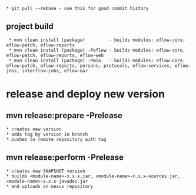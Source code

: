 

    * git pull --rebase - use this for good commit history

## project build
     * mvn clean install (package)         - builds modules: eflow-core, eflow-patch, eflow-reports
     * mvn clean install (package) -Peflow - builds modules: eflow-core, eflow-patch, eflow-reports, eflow-web
     * mvn clean install (pachage) -Pmia   - builds modules: eflow-core, eflow-patch, eflow-reports, persons, protocols, eflow-services, eflow-jobs, interflow-jobs, eflow-ear


# release and deploy new version
## mvn release:prepare -Prelease 
    * creates new version
    * adds tag by version in branch
    * pushes to remote repository with tag
## mvn release:perform -Prelease
    * creates new SNAPSHOT version
    * builds <module-name>-x.x.x.jar, <module-name>-x.x.x-sources.jar, <module-name>-x.x.x-javadoc.jar
    * and uploads on nexus repository
